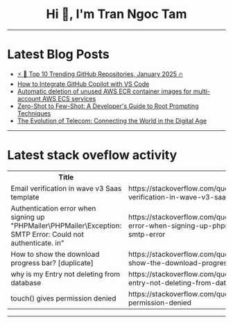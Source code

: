 <h1 align="center">Hi 👋, I'm Tran Ngoc Tam</h1>

---

# Latest Blog Posts 
<!-- BLOG-POST-LIST:START -->
- [⚡ 🚀 Top 10 Trending GitHub Repositories, January 2025 🔥](https://dev.to/leamsigc/top-10-trending-github-repositories-january-2025-1f24)
- [How to Integrate GitHub Copilot with VS Code](https://dev.to/aneeqakhan/how-to-integrate-github-copilot-with-vs-code-i0h)
- [Automatic deletion of unused AWS ECR container images for multi-account AWS ECS services](https://dev.to/chgerkens/automatic-deletion-of-unused-aws-ecr-container-images-for-multi-account-aws-ecs-services-4h14)
- [Zero-Shot to Few-Shot: A Developer&#39;s Guide to Root Prompting Techniques](https://dev.to/nagasuresh_dondapati_d5df/zero-shot-to-few-shot-a-developers-guide-to-root-prompting-techniques-2og4)
- [The Evolution of Telecom: Connecting the World in the Digital Age](https://dev.to/blogsx/the-evolution-of-telecom-connecting-the-world-in-the-digital-age-5h20)
<!-- BLOG-POST-LIST:END -->

---

# Latest stack oveflow activity
<table>
  <tr><th>Title</th><th>Link</th></tr>
  <!-- STACKOVERFLOW:START --><tr><td>Email verification in wave v3 Saas template</td><td>https://stackoverflow.com/questions/79370474/email-verification-in-wave-v3-saas-template</td></tr><tr><td>Authentication error when signing up &quot;PHPMailer\PHPMailer\Exception: SMTP Error: Could not authenticate. in&quot;</td><td>https://stackoverflow.com/questions/79370286/authentication-error-when-signing-up-phpmailer-phpmailer-exception-smtp-error</td></tr><tr><td>How to show the download progress bar? [duplicate]</td><td>https://stackoverflow.com/questions/79370281/how-to-show-the-download-progress-bar</td></tr><tr><td>why is my Entry not deleting from database</td><td>https://stackoverflow.com/questions/79370240/why-is-my-entry-not-deleting-from-database</td></tr><tr><td>touch&lpar;&rpar; gives permission denied</td><td>https://stackoverflow.com/questions/79370224/touch-gives-permission-denied</td></tr><!-- STACKOVERFLOW:END -->
</table>

---


